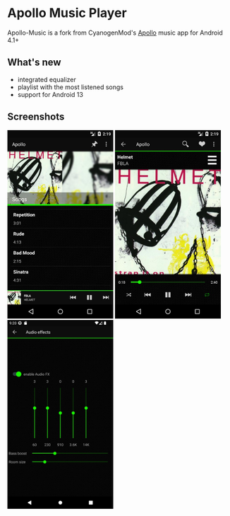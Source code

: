 # Apollo Music Player

Apollo-Music is a fork from CyanogenMod's <a href="https://github.com/adneal/Apollo-CM">Apollo<a/> music app for Android 4.1+

## What's new

- integrated equalizer
- playlist with the most listened songs
- support for Android 13

## Screenshots
<img src="/screenshots/img1.jpg" width="240"/> <img src="/screenshots/img2.jpg" width="240"/> <img src="/screenshots/img3.jpg" width="240"/>
